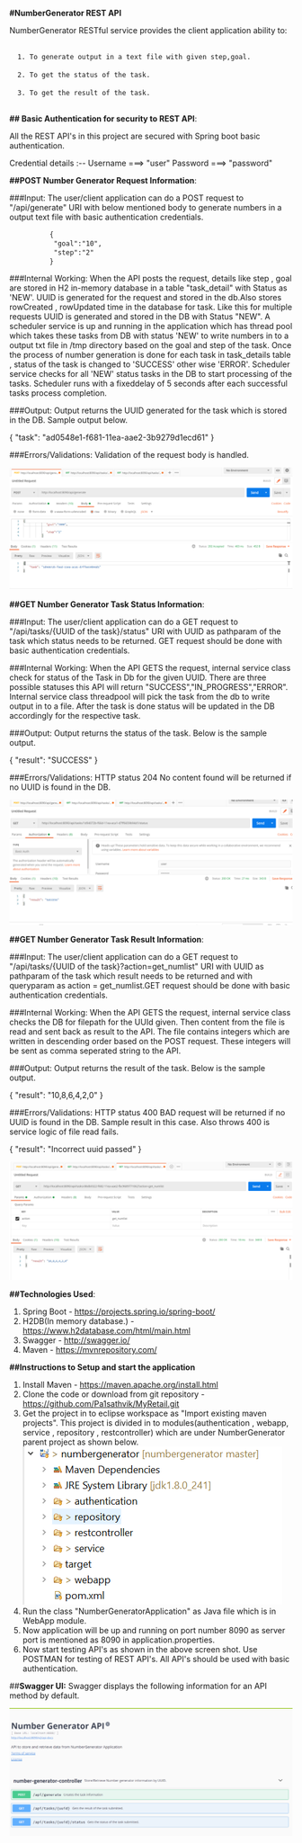 **#NumberGenerator REST API**

NumberGenerator RESTful service provides the client application ability to:
```
  
  1. To generate output in a text file with given step,goal.
	
  2. To get the status of the task.
	
  3. To get the result of the task.
  
```

**## Basic Authentication for security to REST API**:

All the REST API's in this project are secured with Spring boot basic authentication.

Credential details :-- Username ===> "user"
                       Password ===> "password"


	
 **##POST Number Generator Request Information**:
	
###Input: The user/client application can do a POST request to "/api/generate" URI with below mentioned body to generate numbers in a output text file
                  with basic authentication credentials.
                  
              {
               "goal":"10",
               "step":"2"
              }

###Internal Working: When the API posts the request, details like step , goal are stored in H2 in-memory database in a table "task_detail" with Status as 'NEW'. UUID is generated for 
                      the request and stored in the db.Also stores rowCreated , rowUpdated time in the database for task. Like this for multiple requests UUID is generated and stored in the DB with Status "NEW". 
                      A scheduler service is up and running in the application which has thread pool which takes these tasks from DB with status 'NEW' to write numbers in to a output txt file in /tmp directory
                      based on the goal and step of the task. Once the process of number generation is done for each task in task_details table , status of the task is changed to 'SUCCESS' other wise 'ERROR'. Scheduler service checks for all 'NEW' status tasks in the DB to start processing of the tasks. Scheduler runs with a fixeddelay of 5 seconds after each successful tasks process completion.

###Output: Output returns the UUID generated for the task which is stored in the DB. Sample output below.

{
    "task": "ad0548e1-f681-11ea-aae2-3b9279d1ecd61"
}

###Errors/Validations: Validation of the request body is handled.

![](images/POST.PNG)


**##GET Number Generator Task Status Information**:
	
###Input: The user/client application can do a GET request to "/api/tasks/{UUID of the task}/status" URI with UUID as pathparam of the task which status needs to be returned.
           GET request should be done with basic authentication credentials.
                  
             

###Internal Working: When the API GETS the request, internal service class check for status of the Task in Db for the given UUID. There are three possible statuses this API will return "SUCCESS","IN_PROGRESS","ERROR". Internal service class threadpool will pick the task from the db to write output in to a file. After the task is done status will be updated in the DB accordingly for the respective task.

###Output: Output returns the status of the task. Below is the sample output.

{
    "result": "SUCCESS"
}

###Errors/Validations: HTTP status 204 No content found will be returned if no UUID is found in the DB.

![](images/GET1.PNG)


**##GET Number Generator Task Result Information**:
	
###Input: The user/client application can do a GET request to "/api/tasks/{UUID of the task}?action=get_numlist" URI with UUID as pathparam of the task which result needs to be returned and with queryparam as action = get_numlist.GET request should be done with basic authentication credentials.
                  
             

###Internal Working: When the API GETS the request, internal service class checks the DB for filepath for the UUId given. Then content from the file is read and sent back  as result to the API. The file contains integers which are written in descending order based on the POST request. These integers will be sent as comma seperated string to the API.



###Output: Output returns the result of the task. Below is the sample output.

{
    "result": "10,8,6,4,2,0"
}

###Errors/Validations: HTTP status 400 BAD request will be returned if no UUID is found in the DB. Sample result in this case. Also throws 400 is service logic of file read fails.

{
    "result": "Incorrect uuid passed"
}


![](images/GETRESULT.PNG)



**##Technologies Used**:

1. Spring Boot - https://projects.spring.io/spring-boot/
2. H2DB(In memory database.) - https://www.h2database.com/html/main.html
3. Swagger - http://swagger.io/
4. Maven - https://mvnrepository.com/

**##Instructions to Setup and start the application**

1. Install Maven - https://maven.apache.org/install.html
2. Clone the code or download from git repository - https://github.com/Pa1sathvik/MyRetail.git
3. Get the project in to eclipse workspace as "Import existing maven projects". This project is divided in to modules(authentication , webapp, service , repository , restcontroller) which are under NumberGenerator parent project as shown below.
![](images/PROJECT.PNG)
4. Run the class "NumberGeneratorApplication" as Java file which is in WebApp module.
5. Now application will be up and running on port number 8090 as server port is mentioned as 8090 in application.properties.
6. Now start testing API's as shown in the above screen shot. Use POSTMAN for testing of REST API's. All API's should be used with basic authentication.


##**Swagger UI:**
Swagger displays the following information for an API method by default.

![](images/SWAGGER.PNG)



